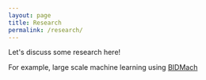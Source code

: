 ```yaml
---
layout: page
title: Research
permalink: /research/
---
```


Let's discuss some research here!

For example, large scale machine learning using [BIDMach]

[BIDMach]: https://github.com/BIDData/BIDMach/
 